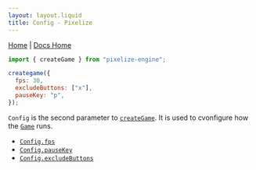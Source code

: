 ```yaml
---
layout: layout.liquid
title: Config - Pixelize
---
```


[Home](/) | [Docs Home](/docs)

```js
import { createGame } from "pixelize-engine";

creategame({
  fps: 30,
  excludeButtons: ["x"],
  pauseKey: "p",
});
```

`Config` is the second parameter to [`createGame`](/docs/game/creategame). It is used to cvonfigure how the [`Game`](/docs/game) runs.

- [`Config.fps`](/docs/config/fps)
- [`Config.pauseKey`](/docs/config/pausekey)
- [`Config.excludeButtons`](/docs/config/excludebuttons)
